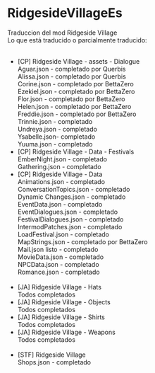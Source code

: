 # RidgesideVillageEs</br>
Traduccion del mod Ridgeside Village</br>
Lo que está traducido o parcialmente traducido:</br>
</br>
- [CP] Ridgeside Village - assets - Dialogue</br>
  Aguar.json - completado por Querbis</br>
  Alissa.json - completado por Querbis</br>
  Corine.json - completado por BettaZero</br>
  Ezekiel.json - completado por BettaZero</br>
  Flor.json - completado por BettaZero</br>
  Helen.json - completado por BettaZero</br>
  Freddie.json - completado por BettaZero</br>
  Trinnie.json - completado</br>
  Undreya.json - completado</br>
  Ysabelle.json- completado</br>
  Yuuma.json - completado</br>
- [CP] Ridgeside Village - Data - Festivals</br>
  EmberNight.json - completado</br>
  Gathering.json - completado</br>
- [CP] Ridgeside Village - Data</br>
  Animations.json - completado</br>
  ConversationTopics.json - completado</br>
  Dynamic Changes.json - completado</br>
  EventData.json - completado</br>
  EventDialogues.json - completado</br>
  FestivalDialogues.json - completado</br>
  IntermodPatches.json - completado</br>
  LoadFestival.json - completado</br>
  MapStrings.json - completado por BettaZero</br>
  Mail.json listo - completado</br>
  MovieData.json - completado</br>
  NPCData.json - completado</br>
  Romance.json - completado</br>
  </br>
- [JA] Ridgeside Village - Hats</br>
  Todos completados</br>
- [JA] Ridgeside Village - Objects</br>
  Todos completados</br>
- [JA] Ridgeside Village - Shirts</br>
  Todos completados</br>
- [JA] Ridgeside Village - Weapons</br>
  Todos completados</br>
  </br>
- [STF] Ridgeside Village</br>
  Shops.json - completado</br>
